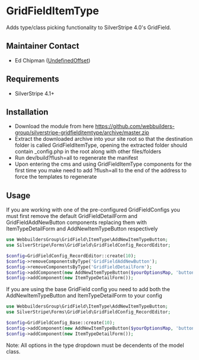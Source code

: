 GridFieldItemType
=================

Adds type/class picking functionality to SilverStripe 4.0's GridField.

## Maintainer Contact
* Ed Chipman ([UndefinedOffset](https://github.com/UndefinedOffset))

## Requirements
* SilverStripe 4.1+


## Installation
* Download the module from here https://github.com/webbuilders-group/silverstripe-gridfielditemtype/archive/master.zip
* Extract the downloaded archive into your site root so that the destination folder is called GridFieldItemType, opening the extracted folder should contain _config.php in the root along with other files/folders
* Run dev/build?flush=all to regenerate the manifest
* Upon entering the cms and using GridFieldItemType components for the first time you make need to add ?flush=all to the end of the address to force the templates to regenerate


## Usage
If you are working with one of the pre-configured GridFieldConfigs you must first remove the default GridFieldDetailForm and GridFieldAddNewButton components replacing them with ItemTypeDetailForm and AddNewItemTypeButton respectively
```php
use WebbuildersGroup\GridField\ItemType\AddNewItemTypeButton;
use SilverStripe\Forms\GridField\GridFieldConfig_RecordEditor;

$config=GridFieldConfig_RecordEditor::create(10);
$config->removeComponentsByType('GridFieldAddNewButton');
$config->removeComponentsByType('GridFieldDetailForm');
$config->addComponent(new AddNewItemTypeButton($yourOptionsMap, 'buttons-before-left', 'empty string', 'default'));
$config->addComponent(new ItemTypeDetailForm());
```

If you are using the base GridField config you need to add both the AddNewItemTypeButton and ItemTypeDetailForm to your config
```php
use WebbuildersGroup\GridField\ItemType\AddNewItemTypeButton;
use SilverStripe\Forms\GridField\GridFieldConfig_RecordEditor;

$config=GridFieldConfig_Base::create(10);
$config->addComponent(new AddNewItemTypeButton($yourOptionsMap, 'buttons-before-left'));
$config->addComponent(new ItemTypeDetailForm());
```

Note: All options in the type dropdown must be decendents of the model class.
